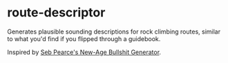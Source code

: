 # route-descriptor
Generates plausible sounding descriptions for rock climbing routes, similar to what you'd find if you flipped through a guidebook.

Inspired by [Seb Pearce's New-Age Bullshit Generator](http://sebpearce.com/bullshit/).
